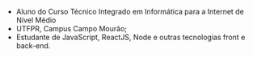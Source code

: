 - Aluno do Curso Técnico Integrado em Informática para a Internet de Nível Médio
- UTFPR, Campus Campo Mourão;
- Estudante de JavaScript, ReactJS, Node e outras tecnologias front e back-end.
